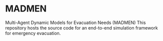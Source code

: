 # MADMEN
Multi-Agent Dynamic Models for Evacuation Needs (MADMEN)
This repository hosts the source code for an end-to-end simulation framework for emergency evacuation. 
